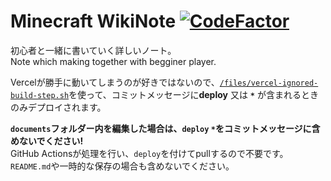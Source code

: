 # Minecraft WikiNote [![CodeFactor](https://www.codefactor.io/repository/github/tamagoez/minecraft-wikinote/badge)](https://www.codefactor.io/repository/github/tamagoez/minecraft-wikinote)

初心者と一緒に書いていく詳しいノート。  
Note which making together with begginer player.

Vercelが勝手に動いてしまうのが好きではないので、[`/files/vercel-ignored-build-step.sh`](https://github.com/tamagoez/minecraft-wikinote/blob/main/files/vercel-ignored-build-step.sh)を使って、コミットメッセージに**deploy** 又は **`*`** が含まれるときのみデプロイされます。  

**`documents`フォルダー内を編集した場合は、`deploy` `*`をコミットメッセージに含めないでください!**  
GitHub Actionsが処理を行い、`deploy`を付けてpullするので不要です。
`README.md`や一時的な保存の場合も含めないでください。
